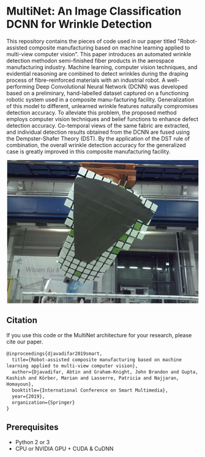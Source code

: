 # MultiNet: An Image Classification DCNN for Wrinkle Detection

This repository contains the pieces of code used in our paper titled "Robot-assisted composite manufacturing based on machine learning applied to multi-view computer vision". This paper introduces an automated wrinkle detection methodon semi-finished fiber products in the  aerospace manufacturing industry. Machine learning, computer vision techniques, and evidential reasoning are combined to detect wrinkles during the draping process of fibre-reinforced materials with an industrial robot. A well-performing Deep Convolutional Neural Network (DCNN) was developed based on a preliminary, hand-labelled dataset captured on a functioning robotic system used in a composite manu-facturing facility. Generalization of this model to different, unlearned wrinkle features naturally compromises detection accuracy. To alleviate this problem, the proposed method employs computer vision techniques and belief functions to enhance defect detection accuracy. Co-temporal views of the same fabric are extracted, and individual detection results obtained from the DCNN are fused using the Dempster-Shafer Theory (DST). By the application of the DST rule of combination, the overall wrinkle detection accuracy for the generalized case is greatly improved in this composite manufacturing facility.


<p align="center">
    <img src="imgs/Cam_1_Pic_19-07-52.jpg" width="500px"></br>
</p>

## Citation
If you use this code or the MultiNet architecture for your research, please cite our paper.
```
@inproceedings{djavadifar2019smart,
  title={Robot-assisted composite manufacturing based on machine learning applied to multi-view computer vision},
  author={Djavadifar, Abtin and Graham-Knight, John Brandon and Gupta, Kashish and Körber, Marian and Lasserre, Patricia and Najjaran, Homayoun},
  booktitle={International Conference on Smart Multimedia},
  year={2019},
  organization={Springer}
}
```

## Prerequisites
- Python 2 or 3
- CPU or NVIDIA GPU + CUDA & CuDNN
